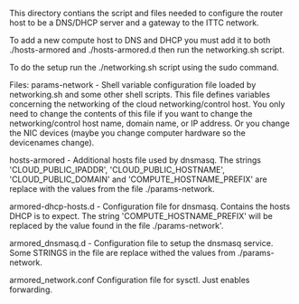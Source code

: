 This directory contians the script and files needed to configure the router host to be a DNS/DHCP server and a gateway to the ITTC network.

To add a new compute host to DNS and DHCP you must add it to both
./hosts-armored and ./hosts-armored.d then run the networking.sh script.

To do the setup run the ./networking.sh script using the sudo command.

Files:
params-network - 
     Shell variable configuration file loaded by networking.sh
     and some other shell scripts. This file defines variables
     concerning the networking of the cloud networking/control host.
     You only need to change
     the contents of this file if you want to change the networking/control
     host name, domain name, or IP address.
     Or you change the NIC devices
     (maybe you change computer hardware so the devicenames change).
  
hosts-armored - 
     Additional hosts file used by dnsmasq. The strings 'CLOUD_PUBLIC_IPADDR',
     'CLOUD_PUBLIC_HOSTNAME', 'CLOUD_PUBLIC_DOMAIN' and 
     'COMPUTE_HOSTNAME_PREFIX' are replace with the values from the file
     ./params-network.

armored-dhcp-hosts.d - 
     Configuration file for dnsmasq. Contains the hosts DHCP is to expect.
     The string 'COMPUTE_HOSTNAME_PREFIX' will be replaced by the value found
     in the file ./params-network'.

armored_dnsmasq.d -
     Configuration file to setup the dnsmasq service. Some STRINGS in the file
     are replace withed the values from ./params-network.

armored_network.conf
     Configuration file for sysctl. Just enables forwarding.
